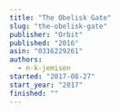 ```yaml
---
title: "The Obelisk Gate"
slug: "the-obelisk-gate"
publisher: "Orbit"
published: "2016"
asin: "0316229261"
authors:
  - n-k-jemisen
started: "2017-08-27"
start_year: "2017"
finished: ""
---
```

